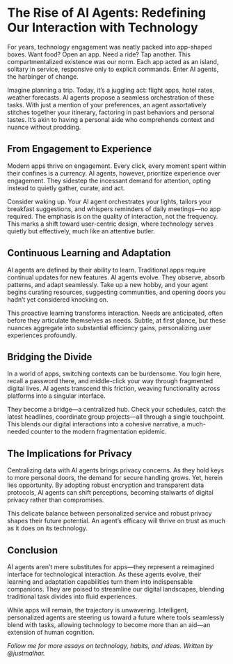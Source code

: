 # The Rise of AI Agents: Redefining Our Interaction with Technology

For years, technology engagement was neatly packed into app-shaped boxes. Want food? Open an app. Need a ride? Tap another. This compartmentalized existence was our norm. Each app acted as an island, solitary in service, responsive only to explicit commands. Enter AI agents, the harbinger of change. 

Imagine planning a trip. Today, it’s a juggling act: flight apps, hotel rates, weather forecasts. AI agents propose a seamless orchestration of these tasks. With just a mention of your preferences, an agent assortatively stitches together your itinerary, factoring in past behaviors and personal tastes. It’s akin to having a personal aide who comprehends context and nuance without prodding.

## From Engagement to Experience

Modern apps thrive on engagement. Every click, every moment spent within their confines is a currency. AI agents, however, prioritize experience over engagement. They sidestep the incessant demand for attention, opting instead to quietly gather, curate, and act.

Consider waking up. Your AI agent orchestrates your lights, tailors your breakfast suggestions, and whispers reminders of daily meetings—no app required. The emphasis is on the quality of interaction, not the frequency. This marks a shift toward user-centric design, where technology serves quietly but effectively, much like an attentive butler.

## Continuous Learning and Adaptation

AI agents are defined by their ability to learn. Traditional apps require continual updates for new features. AI agents evolve. They observe, absorb patterns, and adapt seamlessly. Take up a new hobby, and your agent begins curating resources, suggesting communities, and opening doors you hadn’t yet considered knocking on.

This proactive learning transforms interaction. Needs are anticipated, often before they articulate themselves as needs. Subtle, at first glance, but these nuances aggregate into substantial efficiency gains, personalizing user experiences profoundly.

## Bridging the Divide

In a world of apps, switching contexts can be burdensome. You login here, recall a password there, and middle-click your way through fragmented digital lives. AI agents transcend this friction, weaving functionality across platforms into a singular interface.

They become a bridge—a centralized hub. Check your schedules, catch the latest headlines, coordinate group projects—all through a single touchpoint. This blends our digital interactions into a cohesive narrative, a much-needed counter to the modern fragmentation epidemic.

## The Implications for Privacy

Centralizing data with AI agents brings privacy concerns. As they hold keys to more personal doors, the demand for secure handling grows. Yet, herein lies opportunity. By adopting robust encryption and transparent data protocols, AI agents can shift perceptions, becoming stalwarts of digital privacy rather than compromises.

This delicate balance between personalized service and robust privacy shapes their future potential. An agent’s efficacy will thrive on trust as much as it does on its technology.

## Conclusion

AI agents aren’t mere substitutes for apps—they represent a reimagined interface for technological interaction. As these agents evolve, their learning and adaptation capabilities turn them into indispensable companions. They are poised to streamline our digital landscapes, blending traditional task divides into fluid experiences.

While apps will remain, the trajectory is unwavering. Intelligent, personalized agents are steering us toward a future where tools seamlessly blend with tasks, allowing technology to become more than an aid—an extension of human cognition.

*Follow me for more essays on technology, habits, and ideas. Written by @justmalhar.*